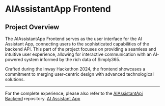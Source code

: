 # AIAssistantApp Frontend

## Project Overview

The AIAssistantApp Frontend serves as the user interface for the AI Assistant App, connecting users to the sophisticated capabilities of the backend API. This part of the project focuses on providing a seamless and intuitive user experience, allowing for interactive communication with an AI-powered system informed by the rich data of Simply365.

Crafted during the Inway Hackathon 2024, the frontend showcases a commitment to merging user-centric design with advanced technological solutions.

---

For the complete experience, please also refer to the [AIAssistantApi Backend](https://github.com/InwaySystems/AIAssistantApi) repository.
[AI Assistant App](https://inw-chat-app.azurewebsites.net)